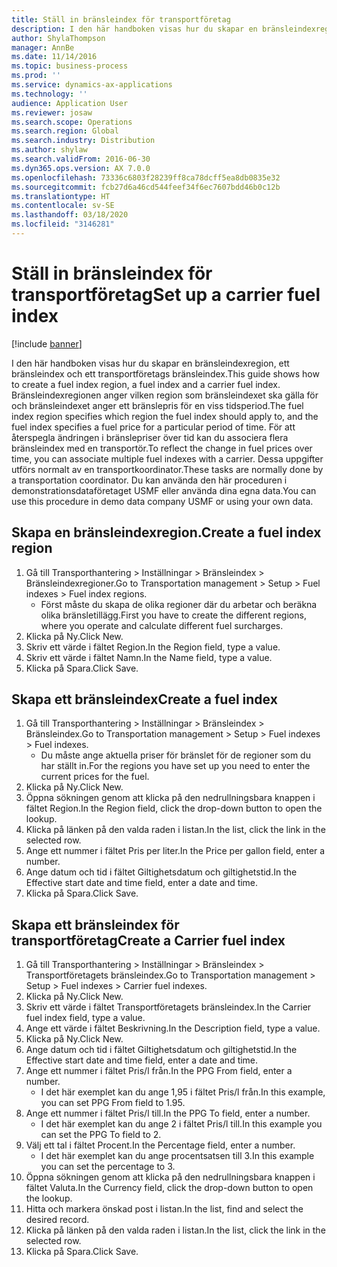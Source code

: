 ```yaml
---
title: Ställ in bränsleindex för transportföretag
description: I den här handboken visas hur du skapar en bränsleindexregion, ett bränsleindex och ett transportföretags bränsleindex.
author: ShylaThompson
manager: AnnBe
ms.date: 11/14/2016
ms.topic: business-process
ms.prod: ''
ms.service: dynamics-ax-applications
ms.technology: ''
audience: Application User
ms.reviewer: josaw
ms.search.scope: Operations
ms.search.region: Global
ms.search.industry: Distribution
ms.author: shylaw
ms.search.validFrom: 2016-06-30
ms.dyn365.ops.version: AX 7.0.0
ms.openlocfilehash: 73336c6803f28239ff8ca78dcff5ea8db0835e32
ms.sourcegitcommit: fcb27d6a46cd544feef34f6ec7607bdd46b0c12b
ms.translationtype: HT
ms.contentlocale: sv-SE
ms.lasthandoff: 03/18/2020
ms.locfileid: "3146281"
---
```

# <a name="set-up-a-carrier-fuel-index"></a><span data-ttu-id="fff9c-103">Ställ in bränsleindex för transportföretag</span><span class="sxs-lookup"><span data-stu-id="fff9c-103">Set up a carrier fuel index</span></span>

[!include [banner](../../includes/banner.md)]

<span data-ttu-id="fff9c-104">I den här handboken visas hur du skapar en bränsleindexregion, ett bränsleindex och ett transportföretags bränsleindex.</span><span class="sxs-lookup"><span data-stu-id="fff9c-104">This guide shows how to create a fuel index region, a fuel index and a carrier fuel index.</span></span> <span data-ttu-id="fff9c-105">Bränsleindexregionen anger vilken region som bränsleindexet ska gälla för och bränsleindexet anger ett bränslepris för en viss tidsperiod.</span><span class="sxs-lookup"><span data-stu-id="fff9c-105">The fuel index region specifies which region the fuel index should apply to, and the fuel index specifies a fuel price for a particular period of time.</span></span> <span data-ttu-id="fff9c-106">För att återspegla ändringen i bränslepriser över tid kan du associera flera bränsleindex med en transportör.</span><span class="sxs-lookup"><span data-stu-id="fff9c-106">To reflect the change in fuel prices over time, you can associate multiple fuel indexes with a carrier.</span></span>  <span data-ttu-id="fff9c-107">Dessa uppgifter utförs normalt av en transportkoordinator.</span><span class="sxs-lookup"><span data-stu-id="fff9c-107">These tasks are normally done by a transportation coordinator.</span></span> <span data-ttu-id="fff9c-108">Du kan använda den här proceduren i demonstrationsdataföretaget USMF eller använda dina egna data.</span><span class="sxs-lookup"><span data-stu-id="fff9c-108">You can use this procedure in demo data company USMF or using your own data.</span></span>


## <a name="create-a-fuel-index-region"></a><span data-ttu-id="fff9c-109">Skapa en bränsleindexregion.</span><span class="sxs-lookup"><span data-stu-id="fff9c-109">Create a fuel index region</span></span>
1. <span data-ttu-id="fff9c-110">Gå till Transporthantering > Inställningar > Bränsleindex > Bränsleindexregioner.</span><span class="sxs-lookup"><span data-stu-id="fff9c-110">Go to Transportation management > Setup > Fuel indexes > Fuel index regions.</span></span>
    * <span data-ttu-id="fff9c-111">Först måste du skapa de olika regioner där du arbetar och beräkna olika bränsletillägg.</span><span class="sxs-lookup"><span data-stu-id="fff9c-111">First you have to create the different regions, where you operate and calculate different fuel surcharges.</span></span>  
2. <span data-ttu-id="fff9c-112">Klicka på Ny.</span><span class="sxs-lookup"><span data-stu-id="fff9c-112">Click New.</span></span>
3. <span data-ttu-id="fff9c-113">Skriv ett värde i fältet Region.</span><span class="sxs-lookup"><span data-stu-id="fff9c-113">In the Region field, type a value.</span></span>
4. <span data-ttu-id="fff9c-114">Skriv ett värde i fältet Namn.</span><span class="sxs-lookup"><span data-stu-id="fff9c-114">In the Name field, type a value.</span></span>
5. <span data-ttu-id="fff9c-115">Klicka på Spara.</span><span class="sxs-lookup"><span data-stu-id="fff9c-115">Click Save.</span></span>

## <a name="create-a-fuel-index"></a><span data-ttu-id="fff9c-116">Skapa ett bränsleindex</span><span class="sxs-lookup"><span data-stu-id="fff9c-116">Create a fuel index</span></span>
1. <span data-ttu-id="fff9c-117">Gå till Transporthantering > Inställningar > Bränsleindex > Bränsleindex.</span><span class="sxs-lookup"><span data-stu-id="fff9c-117">Go to Transportation management > Setup > Fuel indexes > Fuel indexes.</span></span>
    * <span data-ttu-id="fff9c-118">Du måste ange aktuella priser för bränslet för de regioner som du har ställt in.</span><span class="sxs-lookup"><span data-stu-id="fff9c-118">For the regions you have set up you need to enter the current prices for the fuel.</span></span>  
2. <span data-ttu-id="fff9c-119">Klicka på Ny.</span><span class="sxs-lookup"><span data-stu-id="fff9c-119">Click New.</span></span>
3. <span data-ttu-id="fff9c-120">Öppna sökningen genom att klicka på den nedrullningsbara knappen i fältet Region.</span><span class="sxs-lookup"><span data-stu-id="fff9c-120">In the Region field, click the drop-down button to open the lookup.</span></span>
4. <span data-ttu-id="fff9c-121">Klicka på länken på den valda raden i listan.</span><span class="sxs-lookup"><span data-stu-id="fff9c-121">In the list, click the link in the selected row.</span></span>
5. <span data-ttu-id="fff9c-122">Ange ett nummer i fältet Pris per liter.</span><span class="sxs-lookup"><span data-stu-id="fff9c-122">In the Price per gallon field, enter a number.</span></span>
6. <span data-ttu-id="fff9c-123">Ange datum och tid i fältet Giltighetsdatum och giltighetstid.</span><span class="sxs-lookup"><span data-stu-id="fff9c-123">In the Effective start date and time field, enter a date and time.</span></span>
7. <span data-ttu-id="fff9c-124">Klicka på Spara.</span><span class="sxs-lookup"><span data-stu-id="fff9c-124">Click Save.</span></span>

## <a name="create-a-carrier-fuel-index"></a><span data-ttu-id="fff9c-125">Skapa ett bränsleindex för transportföretag</span><span class="sxs-lookup"><span data-stu-id="fff9c-125">Create a Carrier fuel index</span></span>
1. <span data-ttu-id="fff9c-126">Gå till Transporthantering > Inställningar > Bränsleindex > Transportföretagets bränsleindex.</span><span class="sxs-lookup"><span data-stu-id="fff9c-126">Go to Transportation management > Setup > Fuel indexes > Carrier fuel indexes.</span></span>
2. <span data-ttu-id="fff9c-127">Klicka på Ny.</span><span class="sxs-lookup"><span data-stu-id="fff9c-127">Click New.</span></span>
3. <span data-ttu-id="fff9c-128">Skriv ett värde i fältet Transportföretagets bränsleindex.</span><span class="sxs-lookup"><span data-stu-id="fff9c-128">In the Carrier fuel index field, type a value.</span></span>
4. <span data-ttu-id="fff9c-129">Ange ett värde i fältet Beskrivning.</span><span class="sxs-lookup"><span data-stu-id="fff9c-129">In the Description field, type a value.</span></span>
5. <span data-ttu-id="fff9c-130">Klicka på Ny.</span><span class="sxs-lookup"><span data-stu-id="fff9c-130">Click New.</span></span>
6. <span data-ttu-id="fff9c-131">Ange datum och tid i fältet Giltighetsdatum och giltighetstid.</span><span class="sxs-lookup"><span data-stu-id="fff9c-131">In the Effective start date and time field, enter a date and time.</span></span>
7. <span data-ttu-id="fff9c-132">Ange ett nummer i fältet Pris/l från.</span><span class="sxs-lookup"><span data-stu-id="fff9c-132">In the PPG From field, enter a number.</span></span>
    * <span data-ttu-id="fff9c-133">I det här exemplet kan du ange 1,95 i fältet Pris/l från.</span><span class="sxs-lookup"><span data-stu-id="fff9c-133">In this example, you can set PPG From field to 1.95.</span></span>  
8. <span data-ttu-id="fff9c-134">Ange ett nummer i fältet Pris/l till.</span><span class="sxs-lookup"><span data-stu-id="fff9c-134">In the PPG To field, enter a number.</span></span>
    * <span data-ttu-id="fff9c-135">I det här exemplet kan du ange 2 i fältet Pris/l till.</span><span class="sxs-lookup"><span data-stu-id="fff9c-135">In this example you can set the PPG To field to 2.</span></span>  
9. <span data-ttu-id="fff9c-136">Välj ett tal i fältet Procent.</span><span class="sxs-lookup"><span data-stu-id="fff9c-136">In the Percentage field, enter a number.</span></span>
    * <span data-ttu-id="fff9c-137">I det här exemplet kan du ange procentsatsen till 3.</span><span class="sxs-lookup"><span data-stu-id="fff9c-137">In this example you can set the percentage to 3.</span></span>  
10. <span data-ttu-id="fff9c-138">Öppna sökningen genom att klicka på den nedrullningsbara knappen i fältet Valuta.</span><span class="sxs-lookup"><span data-stu-id="fff9c-138">In the Currency field, click the drop-down button to open the lookup.</span></span>
11. <span data-ttu-id="fff9c-139">Hitta och markera önskad post i listan.</span><span class="sxs-lookup"><span data-stu-id="fff9c-139">In the list, find and select the desired record.</span></span>
12. <span data-ttu-id="fff9c-140">Klicka på länken på den valda raden i listan.</span><span class="sxs-lookup"><span data-stu-id="fff9c-140">In the list, click the link in the selected row.</span></span>
13. <span data-ttu-id="fff9c-141">Klicka på Spara.</span><span class="sxs-lookup"><span data-stu-id="fff9c-141">Click Save.</span></span>

